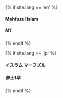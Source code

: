 {% if site.lang == 'en' %}
#### Mahfuzul Islam

##### M1

{% endif %}

{% if site.lang == 'jp' %}
#### イスラム マーフズル

##### 修士1年

{% endif %}
